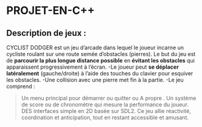 # PROJET-EN-C++
## Description de jeux : 
CYCLIST DODGER est un jeu d’arcade dans lequel le joueur incarne un cycliste 
roulant sur une route semée d’obstacles (pierres). 
Le but du jeu est de **parcourir la plus longue distance possible** en **évitant les 
obstacles** qui apparaissent progressivement à l’écran. 
-Le joueur peut **se déplacer latéralement** (gauche/droite) à l’aide des touches du 
clavier pour esquiver les obstacles. 
-Une collision avec une pierre met fin à la partie. 
-Le jeu comprend : 
> Un menu principal pour démarrer ou quitter ou A propre . 
> Un système de score ou de chronomètre qui mesure la performance du 
joueur. 
> DES interfaces simple en 2D basée sur SDL2. 
Ce jeu allie réactivité, coordination et anticipation, tout en restant accessible et 
amusant. 
